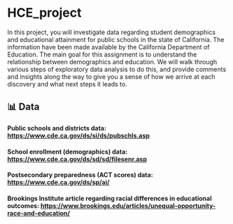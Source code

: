# HCE_project

In this project, you will investigate data regarding student demographics and educational attainment for public schools in the state of California. The information have been made available by the California Department of Education. The main goal for this assignment is to understand the relationship between demographics and education. We will walk through various steps of exploratory data analysis to do this, and provide comments and insights along the way to give you a sense of how we arrive at each discovery and what next steps it leads to.

## 📊 Data

#### Public schools and districts data: https://www.cde.ca.gov/ds/si/ds/pubschls.asp

#### School enrollment (demographics) data: https://www.cde.ca.gov/ds/sd/sd/filesenr.asp

#### Postsecondary preparedness (ACT scores) data: https://www.cde.ca.gov/ds/sp/ai/

#### Brookings Institute article regarding racial differences in educational outcomes: https://www.brookings.edu/articles/unequal-opportunity-race-and-education/
